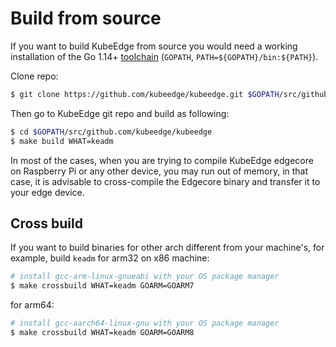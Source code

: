 # Build from source

If you want to build KubeEdge from source you would need a working installation of the Go 1.14+ [toolchain](https://github.com/golang/tools) (`GOPATH`, `PATH=${GOPATH}/bin:${PATH}`).

Clone repo:
```bash
$ git clone https://github.com/kubeedge/kubeedge.git $GOPATH/src/github.com/kubeedge/kubeedge
```

Then go to KubeEdge git repo and build as following:

```bash
$ cd $GOPATH/src/github.com/kubeedge/kubeedge
$ make build WHAT=keadm
```

In most of the cases, when you are trying to compile KubeEdge edgecore on Raspberry Pi or any other device, you may run out of memory, in that case, it is advisable to cross-compile the Edgecore binary and transfer it to your edge device.

## Cross build

If you want to build binaries for other arch different from your machine's, for example, build `keadm` for arm32 on x86 machine:

```bash
# install gcc-arm-linux-gnueabi with your OS package manager
$ make crossbuild WHAT=keadm GOARM=GOARM7
```

for arm64:

```bash
# install gcc-aarch64-linux-gnu with your OS package manager
$ make crossbuild WHAT=keadm GOARM=GOARM8
```
